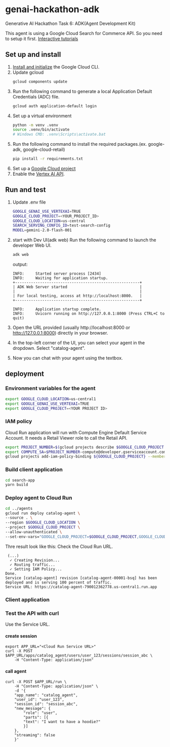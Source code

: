 # genai-hackathon-adk
Generative AI Hackathon Task 6: ADK(Agent Development Kit)

This agent is using a Google Cloud Search for Commerce API. So you need to setup it first. [Interactive tutorials](https://cloud.google.com/retail/docs/retail-api-tutorials)

## Set up and install 

1. [Install and initialize](https://cloud.google.com/sdk/docs/install) the Google Cloud CLI.
1. Update gcloud 
    ```bash
    gcloud components update
    ```
1. Run the following command to generate a local Application Default Credentials (ADC) file. 
    ```bash
    gcloud auth application-default login
    ```
1. Set up a virtual environment
    ```bash
    python -m venv .venv
    source .venv/bin/activate
    # Windows CMD: .venv\Scripts\activate.bat
    ```
1. Run the following command to install the required packages.(ex. google-adk, google-cloud-retail)
    ```bash
    pip install -r requirements.txt
    ```
1. Set up a [Google Cloud project](https://cloud.google.com/vertex-ai/generative-ai/docs/start/quickstarts/quickstart-multimodal#setup-gcp)
1. Enable the [Vertex AI API](https://console.cloud.google.com/flows/enableapi?apiid=aiplatform.googleapis.com).

## Run and test 

1. Update .env file
    ```bash
    GOOGLE_GENAI_USE_VERTEXAI=TRUE
    GOOGLE_CLOUD_PROJECT=<YOUR_PROJECT_ID>
    GOOGLE_CLOUD_LOCATION=us-central
    SEARCH_SERVING_CONFIG_ID=test-search-config
    MODEL=gemini-2.0-flash-001
    ```
1. start with Dev UI(adk web)
    Run the following command to launch the developer Web UI.
    ```bash
    adk web
    ```
    output: 
    ```
    INFO:     Started server process [2434]
    INFO:     Waiting for application startup.
    +-------------------------------------------------------+
    | ADK Web Server started                                |
    |                                                       |
    | For local testing, access at http://localhost:8000.   |
    +-------------------------------------------------------+

    INFO:     Application startup complete.
    INFO:     Uvicorn running on http://127.0.0.1:8000 (Press CTRL+C to quit)
    ```

1. Open the URL provided (usually http://localhost:8000 or http://127.0.0.1:8000) directly in your browser.

1. In the top-left corner of the UI, you can select your agent in the dropdown. Select "catalog-agent".

1. Now you can chat with your agent using the textbox. 

## deployment 

### Environment variables for the agent

```bash
export GOOGLE_CLOUD_LOCATION=us-central1
export GOOGLE_GENAI_USE_VERTEXAI=TRUE
export GOOGLE_CLOUD_PROJECT=<YOUR PROJECT ID>
```

### IAM policy

Cloud Run application will run with Compute Engine Default Service Account. It needs a Retail Viewer role to call the Retail API.

```bash
export PROJECT_NUMBER=$(gcloud projects describe $GOOGLE_CLOUD_PROJECT --format="value(projectNumber)")
export COMPUTE_SA=$PROJECT_NUMBER-compute@developer.gserviceaccount.com
gcloud projects add-iam-policy-binding ${GOOGLE_CLOUD_PROJECT} --member serviceAccount:${COMPUTE_SA} --role=roles/retail.viewer
```

### Build client application 

```bash
cd search-app
yarn build
```
### Deploy agent to Cloud Run

```bash
cd ../agents
gcloud run deploy catalog-agent \
--source . \
--region $GOOGLE_CLOUD_LOCATION \
--project $GOOGLE_CLOUD_PROJECT \
--allow-unauthenticated \
--set-env-vars="GOOGLE_CLOUD_PROJECT=$GOOGLE_CLOUD_PROJECT,GOOGLE_CLOUD_LOCATION=$GOOGLE_CLOUD_LOCATION,GOOGLE_GENAI_USE_VERTEXAI=$GOOGLE_GENAI_USE_VERTEXAI"
```

Thre result look like this: 
Check the Cloud Run URL. 
```
 (...)
  ✓ Creating Revision...                                                                                                                                            
  ✓ Routing traffic...                                                                                                                                             
  ✓ Setting IAM Policy...                                                                                                                                                              
Done.                                                                                                                                                                                  
Service [catalog-agent] revision [catalog-agent-00001-bsq] has been deployed and is serving 100 percent of traffic.
Service URL: https://catalog-agent-790012362778.us-central1.run.app
```

### Client application



### Test the API with curl

Use the Service URL. 

#### create session

```
export APP_URL="<Cloud Run Service URL>"
curl -X POST $APP_URL/apps/catalog_agent/users/user_123/sessions/session_abc \
    -H "Content-Type: application/json" 
```

#### call agent
```
curl -X POST $APP_URL/run \
    -H "Content-Type: application/json" \
    -d '{                                                              
    "app_name": "catalog_agent",
    "user_id": "user_123",
    "session_id": "session_abc",
    "new_message": {
        "role": "user",
        "parts": [{
        "text": "I want to have a hoodie?"
        }]
    },
    "streaming": false
    }'
```

